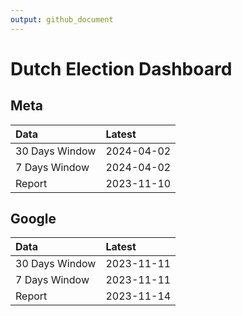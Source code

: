 ```yaml
---
output: github_document
---
```


# Dutch Election Dashboard



## Meta


|Data           |Latest     |
|:--------------|:----------|
|30 Days Window |2024-04-02 |
|7 Days Window  |2024-04-02 |
|Report         |2023-11-10 |

## Google


|Data           |Latest     |
|:--------------|:----------|
|30 Days Window |2023-11-11 |
|7 Days Window  |2023-11-11 |
|Report         |2023-11-14 |
